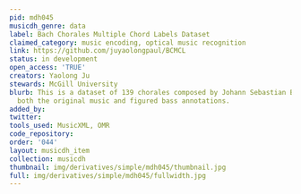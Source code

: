 ```yaml
---
pid: mdh045
musicdh_genre: data
label: Bach Chorales Multiple Chord Labels Dataset
claimed_category: music encoding, optical music recognition
link: https://github.com/juyaolongpaul/BCMCL
status: in development
open_access: 'TRUE'
creators: Yaolong Ju
stewards: McGill University
blurb: This is a dataset of 139 chorales composed by Johann Sebastian Bach, and includes
  both the original music and figured bass annotations.
added_by:
twitter:
tools_used: MusicXML, OMR
code_repository:
order: '044'
layout: musicdh_item
collection: musicdh
thumbnail: img/derivatives/simple/mdh045/thumbnail.jpg
full: img/derivatives/simple/mdh045/fullwidth.jpg
---
```

